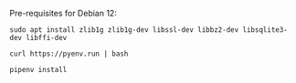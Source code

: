 Pre-requisites for Debian 12:

```sudo apt install zlib1g zlib1g-dev libssl-dev libbz2-dev libsqlite3-dev libffi-dev```

```curl https://pyenv.run | bash```

```pipenv install```
